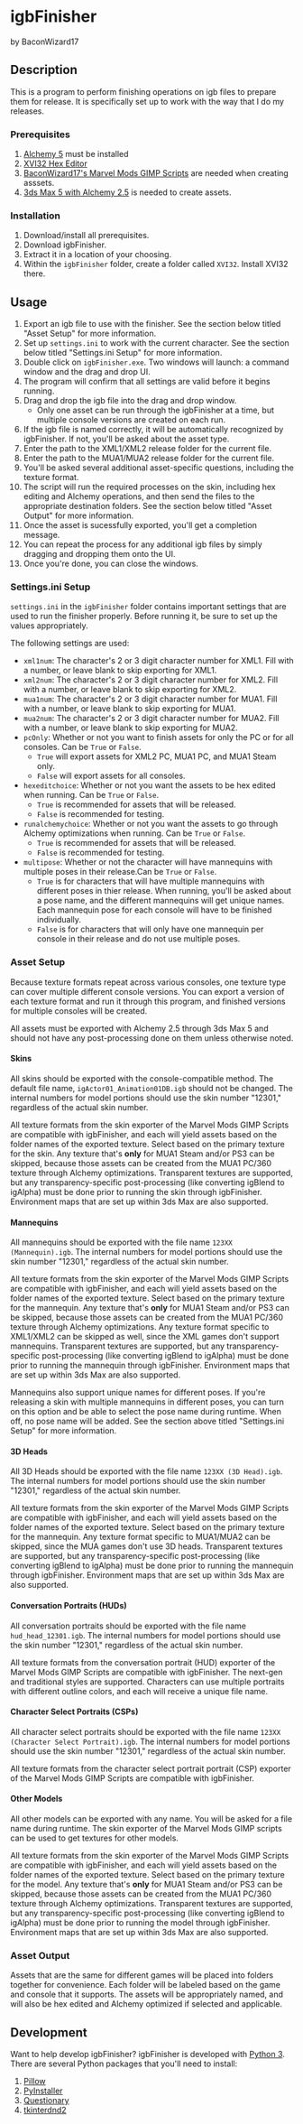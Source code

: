 # igbFinisher
by BaconWizard17

## Description
This is a program to perform finishing operations on igb files to prepare them for release. It is specifically set up to work with the way that I do my releases.

### Prerequisites
1. [Alchemy 5](https://marvelmods.com/forum/index.php/topic,11158.0.html) must be installed
2. [XVI32 Hex Editor](http://www.chmaas.handshake.de/delphi/freeware/xvi32/xvi32.htm#installation)
3. [BaconWizard17's Marvel Mods GIMP Scripts](https://github.com/EthanReed517/BaconWizard17-MarvelMods-GIMP-Scripts/releases/latest) are needed when creating asssets.
4. [3ds Max 5 with Alchemy 2.5](https://marvelmods.com/forum/index.php/topic,10797.0.html) is needed to create assets.
 
### Installation
1. Download/install all prerequisites.
2. Download igbFinisher.
3. Extract it in a location of your choosing.
4. Within the `igbFinisher` folder, create a folder called `XVI32`. Install XVI32 there.

## Usage
1. Export an igb file to use with the finisher. See the section below titled "Asset Setup" for more information.
2. Set up `settings.ini` to work with the current character. See the section below titled "Settings.ini Setup" for more information.
3. Double click on `igbFinisher.exe`. Two windows will launch: a command window and the drag and drop UI.
4. The program will confirm that all settings are valid before it begins running.
5. Drag and drop the igb file into the drag and drop window.
   + Only one asset can be run through the igbFinisher at a time, but multiple console versions are created on each run.
6. If the igb file is named correctly, it will be automatically recognized by igbFinisher. If not, you'll be asked about the asset type.
7. Enter the path to the XML1/XML2 release folder for the current file.
8. Enter the path to the MUA1/MUA2 release folder for the current file.
9. You'll be asked several additional asset-specific questions, including the texture format.
10. The script will run the required processes on the skin, including hex editing and Alchemy operations, and then send the files to the appropriate destination folders. See the section below titled "Asset Output" for more information.
11. Once the asset is sucessfully exported, you'll get a completion message.
12. You can repeat the process for any additional igb files by simply dragging and dropping them onto the UI.
13. Once you're done, you can close the windows.

### Settings.ini Setup
`settings.ini` in the `igbFinisher` folder contains important settings that are used to run the finisher properly. Before running it, be sure to set up the values appropriately.

The following settings are used:
+ `xml1num`: The character's 2 or 3 digit character number for XML1. Fill with a number, or leave blank to skip exporting for XML1.
+ `xml2num`: The character's 2 or 3 digit character number for XML2. Fill with a number, or leave blank to skip exporting for XML2.
+ `mua1num`: The character's 2 or 3 digit character number for MUA1. Fill with a number, or leave blank to skip exporting for MUA1.
+ `mua2num`: The character's 2 or 3 digit character number for MUA2. Fill with a number, or leave blank to skip exporting for MUA2.
+ `pcOnly`: Whether or not you want to finish assets for only the PC or for all consoles. Can be `True` or `False`.
   + `True` will export assets for XML2 PC, MUA1 PC, and MUA1 Steam only.
   + `False` will export assets for all consoles.
+ `hexeditchoice`: Whether or not you want the assets to be hex edited when running. Can be `True` or `False`. 
  + `True` is recommended for assets that will be released.
  + `False` is recommended for testing.
+ `runalchemychoice`: Whether or not you want the assets to go through Alchemy optimizations when running. Can be `True` or `False`. 
  + `True` is recommended for assets that will be released.
  + `False` is recommended for testing.
+ `multipose`: Whether or not the character will have mannequins with multiple poses in their release.Can be `True` or `False`. 
  + `True` is for characters that will have multiple mannequins with different poses in thier release. When running, you'll be asked about a pose name, and the different mannequins will get unique names. Each mannequin pose for each console will have to be finished individually.
  + `False` is for characters that will only have one mannequin per console in their release and do not use multiple poses.

### Asset Setup
Because texture formats repeat across various consoles, one texture type can cover multiple different console versions. You can export a version of each texture format and run it through this program, and finished versions for multiple consoles will be created.

All assets must be exported with Alchemy 2.5 through 3ds Max 5 and should not have any post-processing done on them unless otherwise noted.

#### Skins
All skins should be exported with the console-compatible method. The default file name, `igActor01_Animation01DB.igb` should not be changed. The internal numbers for model portions should use the skin number "12301," regardless of the actual skin number.

All texture formats from the skin exporter of the Marvel Mods GIMP Scripts are compatible with igbFinisher, and each will yield assets based on the folder names of the exported texture. Select based on the primary texture for the skin. Any texture that's **only** for MUA1 Steam and/or PS3 can be skipped, because those assets can be created from the MUA1 PC/360 texture through Alchemy optimizations. Transparent textures are supported, but any transparency-specific post-processing (like converting igBlend to igAlpha) must be done prior to running the skin through igbFinisher. Environment maps that are set up within 3ds Max are also supported.

#### Mannequins
All mannequins should be exported with the file name `123XX (Mannequin).igb`. The internal numbers for model portions should use the skin number "12301," regardless of the actual skin number.

All texture formats from the skin exporter of the Marvel Mods GIMP Scripts are compatible with igbFinisher, and each will yield assets based on the folder names of the exported texture. Select based on the primary texture for the mannequin. Any texture that's **only** for MUA1 Steam and/or PS3 can be skipped, because those assets can be created from the MUA1 PC/360 texture through Alchemy optimizations. Any texture format specific to XML1/XML2 can be skipped as well, since the XML games don't support mannequins. Transparent textures are supported, but any transparency-specific post-processing (like converting igBlend to igAlpha) must be done prior to running the mannequin through igbFinisher. Environment maps that are set up within 3ds Max are also supported.

Mannequins also support unique names for different poses. If you're releasing a skin with multiple mannequins in different poses, you can turn on this option and be able to select the pose name during runtime. When off, no pose name will be added. See the section above titled "Settings.ini Setup" for more information.

#### 3D Heads
All 3D Heads should be exported with the file name `123XX (3D Head).igb`. The internal numbers for model portions should use the skin number "12301," regardless of the actual skin number.

All texture formats from the skin exporter of the Marvel Mods GIMP Scripts are compatible with igbFinisher, and each will yield assets based on the folder names of the exported texture. Select based on the primary texture for the mannequin. Any texture format specific to MUA1/MUA2 can be skipped, since the MUA games don't use 3D heads. Transparent textures are supported, but any transparency-specific post-processing (like converting igBlend to igAlpha) must be done prior to running the mannequin through igbFinisher. Environment maps that are set up within 3ds Max are also supported.

#### Conversation Portraits (HUDs)
All conversation portraits should be exported with the file name `hud_head_12301.igb`. The internal numbers for model portions should use the skin number "12301," regardless of the actual skin number.

All texture formats from the conversation portrait (HUD) exporter of the Marvel Mods GIMP Scripts are compatible with igbFinisher. The next-gen and traditional styles are supported. Characters can use multiple portraits with different outline colors, and each will receive a unique file name.

#### Character Select Portraits (CSPs)
All character select portraits should be exported with the file name `123XX (Character Select Portrait).igb`. The internal numbers for model portions should use the skin number "12301," regardless of the actual skin number.

All texture formats from the character select portrait portrait (CSP) exporter of the Marvel Mods GIMP Scripts are compatible with igbFinisher. 

#### Other Models
All other models can be exported with any name. You will be asked for a file name during runtime. The skin exporter of the Marvel Mods GIMP scripts can be used to get textures for other models.

All texture formats from the skin exporter of the Marvel Mods GIMP Scripts are compatible with igbFinisher, and each will yield assets based on the folder names of the exported texture. Select based on the primary texture for the model. Any texture that's **only** for MUA1 Steam and/or PS3 can be skipped, because those assets can be created from the MUA1 PC/360 texture through Alchemy optimizations. Transparent textures are supported, but any transparency-specific post-processing (like converting igBlend to igAlpha) must be done prior to running the model through igbFinisher. Environment maps that are set up within 3ds Max are also supported.

### Asset Output
Assets that are the same for different games will be placed into folders together for convenience. Each folder will be labeled based on the game and console that it supports. The assets will be appropriately named, and will also be hex edited and Alchemy optimized if selected and applicable.

## Development
Want to help develop igbFinisher? igbFinisher is developed with [Python 3](https://www.python.org/downloads/). There are several Python packages that you'll need to install:
1. [Pillow](https://pypi.org/project/pillow/)
2. [PyInstaller](https://pyinstaller.org/en/stable/)
3. [Questionary](https://pypi.org/project/questionary/)
4. [tkinterdnd2](https://pypi.org/project/tkinterdnd2/)